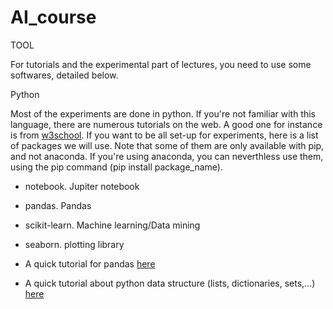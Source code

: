 # AI_course

TOOL

 For tutorials and the experimental part of lectures, you need to use some softwares, detailed below. 

 Python

 Most of the experiments are done in python. If you're not familiar with this language, there are numerous tutorials on the web. 
 A good one for instance is from [w3school](https://www.w3schools.com/python/). If you want to be all set-up for experiments, here is a list of packages we will use. 
 Note that some of them are only available with pip, and not anaconda. If you're using anaconda, you can neverthless use them, using the pip command (pip install package_name). 

 - notebook. Jupiter notebook
 - pandas. Pandas
 - scikit-learn. Machine learning/Data mining
 - seaborn. plotting library

- A quick tutorial for pandas [here](https://colab.research.google.com/github/Yquetzal/Teaching_notebooks/blob/main/Pandas_hands_on.ipynb#scrollTo=Sun0bs5-qPt3)
- A quick tutorial about python data structure (lists, dictionaries, sets,...) [here](https://colab.research.google.com/github/Yquetzal/teaching_notebooks/blob/main/pythonDataStructureIntro.ipynb)
